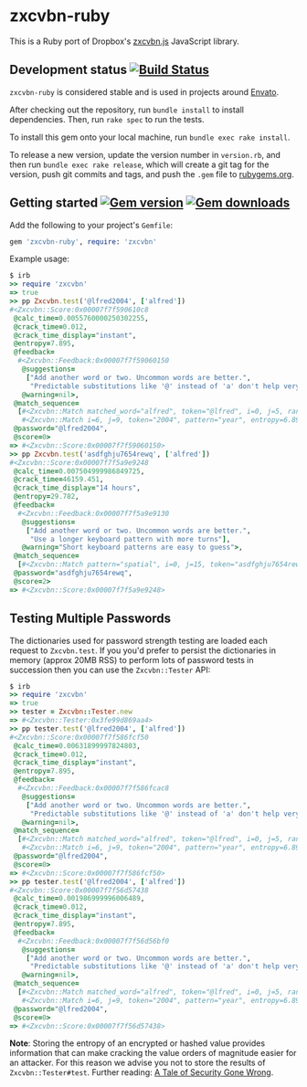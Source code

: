 # zxcvbn-ruby

This is a Ruby port of Dropbox's [zxcvbn.js](https://github.com/dropbox/zxcvbn) JavaScript library.

## Development status [![Build Status](https://travis-ci.org/envato/zxcvbn-ruby.svg?branch=master)](https://travis-ci.org/envato/zxcvbn-ruby)

`zxcvbn-ruby` is considered stable and is used in projects around [Envato][envato].

After checking out the repository, run `bundle install` to install dependencies.
Then, run `rake spec` to run the tests.

To install this gem onto your local machine, run `bundle exec rake install`.

To release a new version, update the version number in `version.rb`, and then
run `bundle exec rake release`, which will create a git tag for the version,
push git commits and tags, and push the `.gem` file to
[rubygems.org](https://rubygems.org).


## Getting started [![Gem version](https://img.shields.io/gem/v/zxcvbn-ruby.svg?style=flat-square)](https://github.com/envato/zxcvbn-ruby) [![Gem downloads](https://img.shields.io/gem/dt/zxcvbn-ruby.svg?style=flat-square)](https://rubygems.org/gems/zxcvbn-ruby)

Add the following to your project's `Gemfile`:

```ruby
gem 'zxcvbn-ruby', require: 'zxcvbn'
```

Example usage:

```ruby
$ irb
>> require 'zxcvbn'
=> true
>> pp Zxcvbn.test('@lfred2004', ['alfred'])
#<Zxcvbn::Score:0x00007f7f590610c8
 @calc_time=0.0055760000250302255,
 @crack_time=0.012,
 @crack_time_display="instant",
 @entropy=7.895,
 @feedback=
  #<Zxcvbn::Feedback:0x00007f7f59060150
   @suggestions=
    ["Add another word or two. Uncommon words are better.",
     "Predictable substitutions like '@' instead of 'a' don't help very much"],
   @warning=nil>,
 @match_sequence=
  [#<Zxcvbn::Match matched_word="alfred", token="@lfred", i=0, j=5, rank=1, pattern="dictionary", dictionary_name="user_inputs", l33t=true, sub={"@"=>"a"}, sub_display="@ -> a", base_entropy=0.0, uppercase_entropy=0.0, l33t_entropy=1, entropy=1.0>,
   #<Zxcvbn::Match i=6, j=9, token="2004", pattern="year", entropy=6.894817763307944>],
 @password="@lfred2004",
 @score=0>
=> #<Zxcvbn::Score:0x00007f7f59060150>
>> pp Zxcvbn.test('asdfghju7654rewq', ['alfred'])
#<Zxcvbn::Score:0x00007f7f5a9e9248
 @calc_time=0.007504999986849725,
 @crack_time=46159.451,
 @crack_time_display="14 hours",
 @entropy=29.782,
 @feedback=
  #<Zxcvbn::Feedback:0x00007f7f5a9e9130
   @suggestions=
    ["Add another word or two. Uncommon words are better.",
     "Use a longer keyboard pattern with more turns"],
   @warning="Short keyboard patterns are easy to guess">,
 @match_sequence=
  [#<Zxcvbn::Match pattern="spatial", i=0, j=15, token="asdfghju7654rewq", graph="qwerty", turns=5, shifted_count=0, entropy=29.7820508329166>],
 @password="asdfghju7654rewq",
 @score=2>
=> #<Zxcvbn::Score:0x00007f7f5a9e9248>
```

## Testing Multiple Passwords

The dictionaries used for password strength testing are loaded each request to `Zxcvbn.test`. If you you'd prefer to persist the dictionaries in memory (approx 20MB RSS) to perform lots of password tests in succession then you can use the `Zxcvbn::Tester` API:

```ruby
$ irb
>> require 'zxcvbn'
=> true
>> tester = Zxcvbn::Tester.new
=> #<Zxcvbn::Tester:0x3fe99d869aa4>
>> pp tester.test('@lfred2004', ['alfred'])
#<Zxcvbn::Score:0x00007f7f586fcf50
 @calc_time=0.00631899997824803,
 @crack_time=0.012,
 @crack_time_display="instant",
 @entropy=7.895,
 @feedback=
  #<Zxcvbn::Feedback:0x00007f7f586fcac8
   @suggestions=
    ["Add another word or two. Uncommon words are better.",
     "Predictable substitutions like '@' instead of 'a' don't help very much"],
   @warning=nil>,
 @match_sequence=
  [#<Zxcvbn::Match matched_word="alfred", token="@lfred", i=0, j=5, rank=1, pattern="dictionary", dictionary_name="user_inputs", l33t=true, sub={"@"=>"a"}, sub_display="@ -> a", base_entropy=0.0, uppercase_entropy=0.0, l33t_entropy=1, entropy=1.0>,
   #<Zxcvbn::Match i=6, j=9, token="2004", pattern="year", entropy=6.894817763307944>],
 @password="@lfred2004",
 @score=0>
=> #<Zxcvbn::Score:0x00007f7f586fcf50>
>> pp tester.test('@lfred2004', ['alfred'])
#<Zxcvbn::Score:0x00007f7f56d57438
 @calc_time=0.001986999996006489,
 @crack_time=0.012,
 @crack_time_display="instant",
 @entropy=7.895,
 @feedback=
  #<Zxcvbn::Feedback:0x00007f7f56d56bf0
   @suggestions=
    ["Add another word or two. Uncommon words are better.",
     "Predictable substitutions like '@' instead of 'a' don't help very much"],
   @warning=nil>,
 @match_sequence=
  [#<Zxcvbn::Match matched_word="alfred", token="@lfred", i=0, j=5, rank=1, pattern="dictionary", dictionary_name="user_inputs", l33t=true, sub={"@"=>"a"}, sub_display="@ -> a", base_entropy=0.0, uppercase_entropy=0.0, l33t_entropy=1, entropy=1.0>,
   #<Zxcvbn::Match i=6, j=9, token="2004", pattern="year", entropy=6.894817763307944>],
 @password="@lfred2004",
 @score=0>
=> #<Zxcvbn::Score:0x00007f7f56d57438>
```

**Note**: Storing the entropy of an encrypted or hashed value provides
information that can make cracking the value orders of magnitude easier for an
attacker. For this reason we advise you not to store the results of
`Zxcvbn::Tester#test`. Further reading: [A Tale of Security Gone Wrong](http://gavinmiller.io/2016/a-tale-of-security-gone-wrong/).

 [envato]: https://envato.com?utm_source=github
